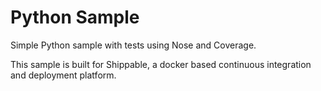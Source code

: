 Python Sample
=====================

Simple Python sample with tests using Nose and Coverage.



This sample is built for Shippable, a docker based continuous integration and deployment platform.
